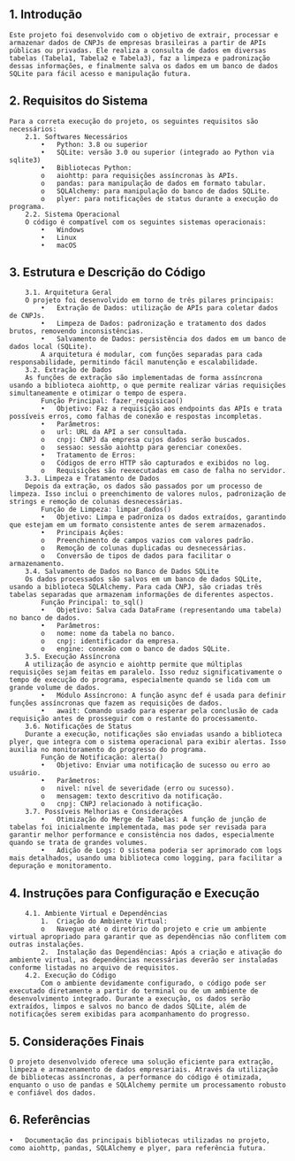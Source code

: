 ## 1. Introdução

    Este projeto foi desenvolvido com o objetivo de extrair, processar e armazenar dados de CNPJs de empresas brasileiras a partir de APIs públicas ou privadas. Ele realiza a consulta de dados em diversas tabelas (Tabela1, Tabela2 e Tabela3), faz a limpeza e padronização dessas informações, e finalmente salva os dados em um banco de dados SQLite para fácil acesso e manipulação futura.

## 2. Requisitos do Sistema
    Para a correta execução do projeto, os seguintes requisitos são necessários:
        2.1. Softwares Necessários
            •	Python: 3.8 ou superior
            •	SQLite: versão 3.0 ou superior (integrado ao Python via sqlite3)
            •	Bibliotecas Python:
            o	aiohttp: para requisições assíncronas às APIs.
            o	pandas: para manipulação de dados em formato tabular.
            o	SQLAlchemy: para manipulação do banco de dados SQLite.
            o	plyer: para notificações de status durante a execução do programa.
        2.2. Sistema Operacional
        O código é compatível com os seguintes sistemas operacionais:
            •	Windows
            •	Linux
            •	macOS
## 3. Estrutura e Descrição do Código
        3.1. Arquitetura Geral
        O projeto foi desenvolvido em torno de três pilares principais:
            •  	Extração de Dados: utilização de APIs para coletar dados de CNPJs.
            •	Limpeza de Dados: padronização e tratamento dos dados brutos, removendo inconsistências.
            •	Salvamento de Dados: persistência dos dados em um banco de dados local (SQLite).
            A arquitetura é modular, com funções separadas para cada responsabilidade, permitindo fácil manutenção e escalabilidade.
        3.2. Extração de Dados
        As funções de extração são implementadas de forma assíncrona usando a biblioteca aiohttp, o que permite realizar várias requisições simultaneamente e otimizar o tempo de espera.
            Função Principal: fazer_requisicao()
            •	Objetivo: Faz a requisição aos endpoints das APIs e trata possíveis erros, como falhas de conexão e respostas incompletas.
            •	Parâmetros:
            o	url: URL da API a ser consultada.
            o	cnpj: CNPJ da empresa cujos dados serão buscados.
            o	sessao: sessão aiohttp para gerenciar conexões.
            •	Tratamento de Erros:
            o	Códigos de erro HTTP são capturados e exibidos no log.
            o	Requisições são reexecutadas em caso de falha no servidor.
        3.3. Limpeza e Tratamento de Dados
        Depois da extração, os dados são passados por um processo de limpeza. Isso inclui o preenchimento de valores nulos, padronização de strings e remoção de colunas desnecessárias.
            Função de Limpeza: limpar_dados()
            •	Objetivo: Limpa e padroniza os dados extraídos, garantindo que estejam em um formato consistente antes de serem armazenados.
            •	Principais Ações:
            o	Preenchimento de campos vazios com valores padrão.
            o	Remoção de colunas duplicadas ou desnecessárias.
            o	Conversão de tipos de dados para facilitar o armazenamento.
        3.4. Salvamento de Dados no Banco de Dados SQLite
        Os dados processados são salvos em um banco de dados SQLite, usando a biblioteca SQLAlchemy. Para cada CNPJ, são criadas três tabelas separadas que armazenam informações de diferentes aspectos.
            Função Principal: to_sql()
            •	Objetivo: Salva cada DataFrame (representando uma tabela) no banco de dados.
            •	Parâmetros:
            o	nome: nome da tabela no banco.
            o	cnpj: identificador da empresa.
            o	engine: conexão com o banco de dados SQLite.
        3.5. Execução Assíncrona
        A utilização de asyncio e aiohttp permite que múltiplas requisições sejam feitas em paralelo. Isso reduz significativamente o tempo de execução do programa, especialmente quando se lida com um grande volume de dados.
            •	Módulo Assíncrono: A função async def é usada para definir funções assíncronas que fazem as requisições de dados.
            •	await: Comando usado para esperar pela conclusão de cada requisição antes de prosseguir com o restante do processamento.
        3.6. Notificações de Status
        Durante a execução, notificações são enviadas usando a biblioteca plyer, que integra com o sistema operacional para exibir alertas. Isso auxilia no monitoramento do progresso do programa.
            Função de Notificação: alerta()
            •	Objetivo: Enviar uma notificação de sucesso ou erro ao usuário.
            •	Parâmetros:
            o	nivel: nível de severidade (erro ou sucesso).
            o	mensagem: texto descritivo da notificação.
            o	cnpj: CNPJ relacionado à notificação.
        3.7. Possíveis Melhorias e Considerações
            •	Otimização do Merge de Tabelas: A função de junção de tabelas foi inicialmente implementada, mas pode ser revisada para garantir melhor performance e consistência nos dados, especialmente quando se trata de grandes volumes.
            •	Adição de Logs: O sistema poderia ser aprimorado com logs mais detalhados, usando uma biblioteca como logging, para facilitar a depuração e monitoramento.
## 4. Instruções para Configuração e Execução
        4.1. Ambiente Virtual e Dependências
            1.	Criação do Ambiente Virtual:
            o	Navegue até o diretório do projeto e crie um ambiente virtual apropriado para garantir que as dependências não conflitem com outras instalações.
            2.	Instalação das Dependências: Após a criação e ativação do ambiente virtual, as dependências necessárias deverão ser instaladas conforme listadas no arquivo de requisitos.
        4.2. Execução do Código
            Com o ambiente devidamente configurado, o código pode ser executado diretamente a partir do terminal ou de um ambiente de desenvolvimento integrado. Durante a execução, os dados serão extraídos, limpos e salvos no banco de dados SQLite, além de notificações serem exibidas para acompanhamento do progresso.
## 5. Considerações Finais
    O projeto desenvolvido oferece uma solução eficiente para extração, limpeza e armazenamento de dados empresariais. Através da utilização de bibliotecas assíncronas, a performance do código é otimizada, enquanto o uso de pandas e SQLAlchemy permite um processamento robusto e confiável dos dados.
## 6. Referências
    •	Documentação das principais bibliotecas utilizadas no projeto, como aiohttp, pandas, SQLAlchemy e plyer, para referência futura.


